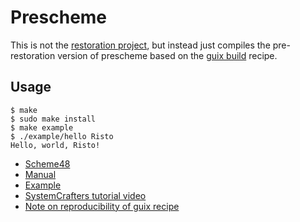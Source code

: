 # Prescheme

This is not the [restoration project](https://codeberg.org/prescheme/prescheme), but instead just
compiles the pre-restoration version of prescheme based on the [guix
build](https://git.savannah.gnu.org/cgit/guix.git/tree/gnu/packages/scheme.scm#n429) recipe.

## Usage

```
$ make
$ sudo make install
$ make example
$ ./example/hello Risto
Hello, world, Risto!
```


- [Scheme48](https://s48.org/)
- [Manual](https://tailcall.au/s48-refman/scheme48.html)
- [Example](https://tailcall.au/s48-refman/scheme48.html#Example-Pre_002dScheme-compiler-usage)
- [SystemCrafters tutorial video](https://www.youtube.com/watch?v=QqKuHylIqBs)
- [Note on reproducibility of guix recipe](https://issues.guix.gnu.org/61852)
